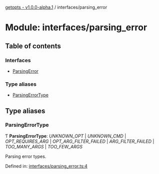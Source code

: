 [getopts - v1.0.0-alpha.1](../README.md) / interfaces/parsing_error

# Module: interfaces/parsing_error

## Table of contents

### Interfaces

- [ParsingError](../interfaces/interfaces_parsing_error.parsingerror.md)

### Type aliases

- [ParsingErrorType](interfaces_parsing_error.md#parsingerrortype)

## Type aliases

### ParsingErrorType

Ƭ **ParsingErrorType**: _UNKNOWN_OPT_ \| _UNKNOWN_CMD_ \| _OPT_REQUIRES_ARG_ \| _OPT_ARG_FILTER_FAILED_ \| _ARG_FILTER_FAILED_ \| _TOO_MANY_ARGS_ \| _TOO_FEW_ARGS_

Parsing error types.

Defined in: [interfaces/parsing_error.ts:4](https://github.com/prasadrajandran/node-getopts/blob/63a95d9/src/interfaces/parsing_error.ts#L4)
